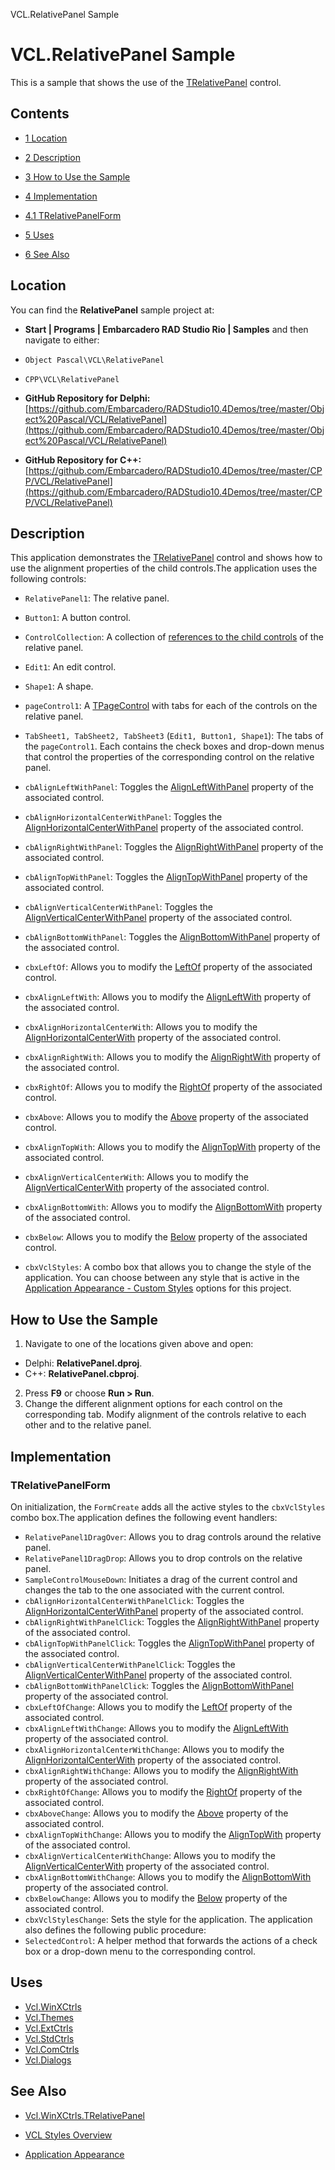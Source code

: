 VCL.RelativePanel Sample[]()
# VCL.RelativePanel Sample 


This is a sample that shows the use of the [TRelativePanel](http://docwiki.embarcadero.com/Libraries/en/Vcl.WinXCtrls.TRelativePanel) control.
## Contents



* [1 Location](#Location)
* [2 Description](#Description)
* [3 How to Use the Sample](#How_to_Use_the_Sample)
* [4 Implementation](#Implementation)

* [4.1 TRelativePanelForm](#TRelativePanelForm)

* [5 Uses](#Uses)
* [6 See Also](#See_Also)


## Location 

You can find the **RelativePanel** sample project at:
* **Start | Programs | Embarcadero RAD Studio Rio | Samples** and then navigate to either:

* `Object Pascal\VCL\RelativePanel`
* `CPP\VCL\RelativePanel`

* **GitHub Repository for Delphi:**[https://github.com/Embarcadero/RADStudio10.4Demos/tree/master/Object%20Pascal/VCL/RelativePanel](https://github.com/Embarcadero/RADStudio10.4Demos/tree/master/Object%20Pascal/VCL/RelativePanel)
* **GitHub Repository for C++:**[https://github.com/Embarcadero/RADStudio10.4Demos/tree/master/CPP/VCL/RelativePanel](https://github.com/Embarcadero/RADStudio10.4Demos/tree/master/CPP/VCL/RelativePanel)

## Description 

This application demonstrates the [TRelativePanel](http://docwiki.embarcadero.com/Libraries/en/Vcl.WinXCtrls.TRelativePanel) control and shows how to use the alignment properties of the child controls.The application uses the following controls:

* `RelativePanel1`: The relative panel.

* `Button1`: A button control.
* `ControlCollection`: A collection of [references to the child controls](http://docwiki.embarcadero.com/Libraries/en/Vcl.WinXCtrls.TRelativePanelControlItem) of the relative panel.
* `Edit1`: An edit control.
* `Shape1`: A shape.

* `pageControl1`: A [TPageControl](http://docwiki.embarcadero.com/Libraries/en/Vcl.ComCtrls.TPageControl) with tabs for each of the controls on the relative panel.

* `TabSheet1, TabSheet2, TabSheet3` (`Edit1, Button1, Shape1`): The tabs of the `pageControl1`. Each contains the check boxes and drop-down menus that control the properties of the corresponding control on the relative panel.

* `cbAlignLeftWithPanel`: Toggles the [AlignLeftWithPanel](http://docwiki.embarcadero.com/Libraries/en/Vcl.WinXCtrls.TRelativePanelControlItem.AlignLeftWithPanel) property of the associated control.
* `cbAlignHorizontalCenterWithPanel`: Toggles the [AlignHorizontalCenterWithPanel](http://docwiki.embarcadero.com/Libraries/en/Vcl.WinXCtrls.TRelativePanelControlItem.AlignHorizontalCenterWithPanel) property of the associated control.
* `cbAlignRightWithPanel`: Toggles the [AlignRightWithPanel](http://docwiki.embarcadero.com/Libraries/en/Vcl.WinXCtrls.TRelativePanelControlItem.AlignRightWithPanel) property of the associated control.
* `cbAlignTopWithPanel`: Toggles the [AlignTopWithPanel](http://docwiki.embarcadero.com/Libraries/en/Vcl.WinXCtrls.TRelativePanelControlItem.AlignTopWithPanel) property of the associated control.
* `cbAlignVerticalCenterWithPanel`: Toggles the [AlignVerticalCenterWithPanel](http://docwiki.embarcadero.com/Libraries/en/Vcl.WinXCtrls.TRelativePanelControlItem.AlignVerticalCenterWithPanel) property of the associated control.
* `cbAlignBottomWithPanel`: Toggles the [AlignBottomWithPanel](http://docwiki.embarcadero.com/Libraries/en/Vcl.WinXCtrls.TRelativePanelControlItem.AlignBottomWithPanel) property of the associated control.
* `cbxLeftOf`: Allows you to modify the [LeftOf](http://docwiki.embarcadero.com/Libraries/en/Vcl.WinXCtrls.TRelativePanelControlItem.LeftOf) property of the associated control.
* `cbxAlignLeftWith`: Allows you to modify the [AlignLeftWith](http://docwiki.embarcadero.com/Libraries/en/Vcl.WinXCtrls.TRelativePanelControlItem.AlignLeftWith) property of the associated control.
* `cbxAlignHorizontalCenterWith`: Allows you to modify the [AlignHorizontalCenterWith](http://docwiki.embarcadero.com/Libraries/en/Vcl.WinXCtrls.TRelativePanelControlItem.AlignHorizontalCenterWith) property of the associated control.
* `cbxAlignRightWith`: Allows you to modify the [AlignRightWith](http://docwiki.embarcadero.com/Libraries/en/Vcl.WinXCtrls.TRelativePanelControlItem.AlignRightWith) property of the associated control.
* `cbxRightOf`: Allows you to modify the [RightOf](http://docwiki.embarcadero.com/Libraries/en/Vcl.WinXCtrls.TRelativePanelControlItem.RightOf) property of the associated control.
* `cbxAbove`: Allows you to modify the [Above](http://docwiki.embarcadero.com/Libraries/en/Vcl.WinXCtrls.TRelativePanelControlItem.Above) property of the associated control.
* `cbxAlignTopWith`: Allows you to modify the [AlignTopWith](http://docwiki.embarcadero.com/Libraries/en/Vcl.WinXCtrls.TRelativePanelControlItem.AlignTopWith) property of the associated control.
* `cbxAlignVerticalCenterWith`: Allows you to modify the [AlignVerticalCenterWith](http://docwiki.embarcadero.com/Libraries/en/Vcl.WinXCtrls.TRelativePanelControlItem.AlignVerticalCenterWith) property of the associated control.
* `cbxAlignBottomWith`: Allows you to modify the [AlignBottomWith](http://docwiki.embarcadero.com/Libraries/en/Vcl.WinXCtrls.TRelativePanelControlItem.AlignBottomWith) property of the associated control.
* `cbxBelow`: Allows you to modify the [Below](http://docwiki.embarcadero.com/Libraries/en/Vcl.WinXCtrls.TRelativePanelControlItem.Below) property of the associated control.

* `cbxVclStyles`: A combo box that allows you to change the style of the application. You can choose between any style that is active in the [Application Appearance - Custom Styles](http://docwiki.embarcadero.com/RADStudio/en/Application_Appearance) options for this project.

## How to Use the Sample 


1.  Navigate to one of the locations given above and open:

*  Delphi: **RelativePanel.dproj**.
*  C++: **RelativePanel.cbproj**.

2.  Press **F9** or choose **Run > Run**.
3.  Change the different alignment options for each control on the corresponding tab. Modify alignment of the controls relative to each other and to the relative panel.

## Implementation 


### TRelativePanelForm 

On initialization, the `FormCreate` adds all the active styles to the `cbxVclStyles` combo box.The application defines the following event handlers:

* `RelativePanel1DragOver`: Allows you to drag controls around the relative panel.
* `RelativePanel1DragDrop`: Allows you to drop controls on the relative panel.
* `SampleControlMouseDown`: Initiates a drag of the current control and changes the tab to the one associated with the current control.
* `cbAlignHorizontalCenterWithPanelClick`: Toggles the [AlignHorizontalCenterWithPanel](http://docwiki.embarcadero.com/Libraries/en/Vcl.WinXCtrls.TRelativePanelControlItem.AlignHorizontalCenterWithPanel) property of the associated control.
* `cbAlignRightWithPanelClick`: Toggles the [AlignRightWithPanel](http://docwiki.embarcadero.com/Libraries/en/Vcl.WinXCtrls.TRelativePanelControlItem.AlignRightWithPanel) property of the associated control.
* `cbAlignTopWithPanelClick`: Toggles the [AlignTopWithPanel](http://docwiki.embarcadero.com/Libraries/en/Vcl.WinXCtrls.TRelativePanelControlItem.AlignTopWithPanel) property of the associated control.
* `cbAlignVerticalCenterWithPanelClick`: Toggles the [AlignVerticalCenterWithPanel](http://docwiki.embarcadero.com/Libraries/en/Vcl.WinXCtrls.TRelativePanelControlItem.AlignVerticalCenterWithPanel) property of the associated control.
* `cbAlignBottomWithPanelClick`: Toggles the [AlignBottomWithPanel](http://docwiki.embarcadero.com/Libraries/en/Vcl.WinXCtrls.TRelativePanelControlItem.AlignBottomWithPanel) property of the associated control.
* `cbxLeftOfChange`: Allows you to modify the [LeftOf](http://docwiki.embarcadero.com/Libraries/en/Vcl.WinXCtrls.TRelativePanelControlItem.LeftOf) property of the associated control.
* `cbxAlignLeftWithChange`: Allows you to modify the [AlignLeftWith](http://docwiki.embarcadero.com/Libraries/en/Vcl.WinXCtrls.TRelativePanelControlItem.AlignLeftWith) property of the associated control.
* `cbxAlignHorizontalCenterWithChange`: Allows you to modify the [AlignHorizontalCenterWith](http://docwiki.embarcadero.com/Libraries/en/Vcl.WinXCtrls.TRelativePanelControlItem.AlignHorizontalCenterWith) property of the associated control.
* `cbxAlignRightWithChange`: Allows you to modify the [AlignRightWith](http://docwiki.embarcadero.com/Libraries/en/Vcl.WinXCtrls.TRelativePanelControlItem.AlignRightWith) property of the associated control.
* `cbxRightOfChange`: Allows you to modify the [RightOf](http://docwiki.embarcadero.com/Libraries/en/Vcl.WinXCtrls.TRelativePanelControlItem.RightOf) property of the associated control.
* `cbxAboveChange`: Allows you to modify the [Above](http://docwiki.embarcadero.com/Libraries/en/Vcl.WinXCtrls.TRelativePanelControlItem.Above) property of the associated control.
* `cbxAlignTopWithChange`: Allows you to modify the [AlignTopWith](http://docwiki.embarcadero.com/Libraries/en/Vcl.WinXCtrls.TRelativePanelControlItem.AlignTopWith) property of the associated control.
* `cbxAlignVerticalCenterWithChange`: Allows you to modify the [AlignVerticalCenterWith](http://docwiki.embarcadero.com/Libraries/en/Vcl.WinXCtrls.TRelativePanelControlItem.AlignVerticalCenterWith) property of the associated control.
* `cbxAlignBottomWithChange`: Allows you to modify the [AlignBottomWith](http://docwiki.embarcadero.com/Libraries/en/Vcl.WinXCtrls.TRelativePanelControlItem.AlignBottomWith) property of the associated control.
* `cbxBelowChange`: Allows you to modify the [Below](http://docwiki.embarcadero.com/Libraries/en/Vcl.WinXCtrls.TRelativePanelControlItem.Below) property of the associated control.
* `cbxVclStylesChange`: Sets the style for the application.
The application also defines the following public procedure:
* `SelectedControl`: A helper method that forwards the actions of a check box or a drop-down menu to the corresponding control.

## Uses 


* [Vcl.WinXCtrls](http://docwiki.embarcadero.com/Libraries/en/Vcl.WinXCtrls)
* [Vcl.Themes](http://docwiki.embarcadero.com/Libraries/en/Vcl.Themes)
* [Vcl.ExtCtrls](http://docwiki.embarcadero.com/Libraries/en/Vcl.ExtCtrls)
* [Vcl.StdCtrls](http://docwiki.embarcadero.com/Libraries/en/Vcl.StdCtrls)
* [Vcl.ComCtrls](http://docwiki.embarcadero.com/Libraries/en/Vcl.ComCtrls)
* [Vcl.Dialogs](http://docwiki.embarcadero.com/Libraries/en/Vcl.Dialogs)

## See Also 


* [Vcl.WinXCtrls.TRelativePanel](http://docwiki.embarcadero.com/Libraries/en/Vcl.WinXCtrls.TRelativePanel)
* [VCL Styles Overview](http://docwiki.embarcadero.com/RADStudio/en/VCL_Styles_Overview)

* [Application Appearance](http://docwiki.embarcadero.com/RADStudio/en/Application_Appearance)





